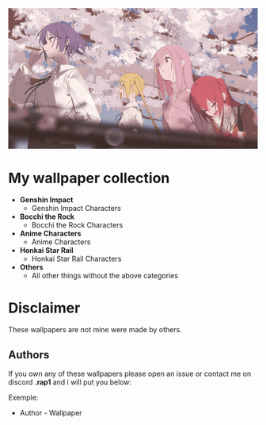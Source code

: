 <div align="center">
    <img src="Bocchi-the-Rock/kessoku-band-sakuraTree.png" alt="Github-Image">
</div>

# My wallpaper collection

- **Genshin Impact**
  - Genshin Impact Characters
- **Bocchi the Rock**
  - Bocchi the Rock Characters
- **Anime Characters**
  - Anime Characters
- **Honkai Star Rail**
  - Honkai Star Rail Characters
- **Others**
  - All other things without the above categories

# Disclaimer

These wallpapers are not mine were made by others.

## Authors

If you own any of these wallpapers please open an issue or contact me on discord **.rap1** and i will put you below:

Exemple:

- Author - Wallpaper
